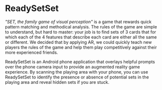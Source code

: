 # ReadySetSet

_"SET, the family game of visual perception"_ is a game that rewards quick pattern matching and methodical analysis. The rules of the game are simple to understand, but hard to master: your job is to find sets of 3 cards that for which each of the 4 features that describe each card are either all the same or different. We decided that by applying AR, we could quickly teach new players the rules of the game and help them play competitively against their more experienced friends.

ReadySetSet is an Android phone application that overlays helpful prompts over the phone camera input to provide an augmented reality game experience. By scanning the playing area with your phone, you can use ReadySetSet to identify the presence or absence of potential sets in the playing area and reveal hidden sets if you are stuck.
